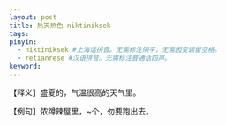 ```yaml
---
layout: post
title: 热天热色 niktiniksek 
tags:
pinyin: 
  - niktiniksek #上海话拼音。无需标注阴平，无需因变调留空格。 
  - retianrese #汉语拼音。无需标注普通话四声。
keyword: 
---
```


【释义】盛夏的，气温很高的天气里。           
                               
【例句】侬蹲辣屋里，~个，勿要跑出去。            
             